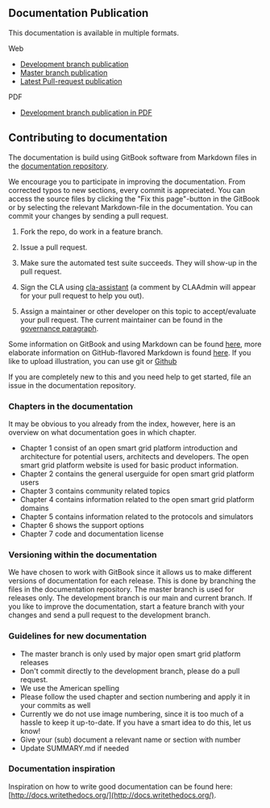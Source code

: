 ## Documentation Publication

This documentation is available in multiple formats.

Web
* [Development branch publication](http://documentation.opensmartgridplatform.org)
* [Master branch publication](http://documentation.opensmartgridplatform.org/documentation-master)
* [Latest Pull-request publication](http://documentation.opensmartgridplatform.org/documentation-pr)

PDF
* [Development branch publication in PDF](http://documentation.opensmartgridplatform.org/documentation-pdf)


## Contributing to documentation

The documentation is build using GitBook software from Markdown files in the [documentation repository](https://github.com/OSGP/Documentation). 

We encourage you to participate in improving the documentation. From corrected typos to new sections, every commit is appreciated. You can access the source files by clicking the "Fix this page"-button in the GitBook or by selecting the relevant Markdown-file in the documentation. You can commit your changes by sending a pull request. 

1. Fork the repo, do work in a feature branch.

2. Issue a pull request.

3. Make sure the automated test suite succeeds. They will show-up in the pull request.

4. Sign the CLA using [cla-assistant](http://cla.opensmartgridplatform.org/) (a comment by CLAAdmin will appear for your pull request to help you out).

5. Assign a maintainer or other developer on this topic to accept/evaluate your pull request. The current maintainer can be found in the [governance paragraph](../Opensourcecommunity/Governance).

Some information on GitBook and using Markdown can be found [here](http://help.gitbook.com/), more elaborate information on GitHub-flavored Markdown is found [here](https://help.github.com/articles/github-flavored-markdown/). If you like to upload illustration, you can use git or [Github](https://help.github.com/articles/adding-a-file-to-a-repository/)

If you are completely new to this and you need help to get started, file an issue in the documentation repository.

### Chapters in the documentation

It may be obvious to you already from the index, however, here is an overview on what documentation goes in which chapter. 

* Chapter 1 consist of an open smart grid platform introduction and architecture for potential users, architects and developers. The open smart grid platform website is used for basic product information.
* Chapter 2 contains the general userguide for open smart grid platform users
* Chapter 3 contains community related topics
* Chapter 4 contains information related to the open smart grid platform domains
* Chapter 5 contains information related to the protocols and simulators
* Chapter 6 shows the support options
* Chapter 7 code and documentation license

### Versioning within the documentation

We have chosen to work with GitBook since it allows us to make different versions of documentation for each release. This is done by branching the files in the documentation repository. The master branch is used for releases only. The development branch is our main and current branch. If you like to improve the documentation, start a feature branch with your changes and send a pull request to the development branch.

### Guidelines for new documentation

- The master branch is only used by major open smart grid platform releases
- Don't commit directly to the development branch, please do a pull request.
- We use the American spelling
- Please follow the used chapter and section numbering and apply it in your commits as well
- Currently we do not use image numbering, since it is too much of a hassle to keep it up-to-date. If you have a smart idea to do this, let us know! 
- Give your (sub) document a relevant name or section with number
- Update SUMMARY.md if needed

### Documentation inspiration

Inspiration on how to write good documentation can be found here: [http://docs.writethedocs.org/](http://docs.writethedocs.org/).

